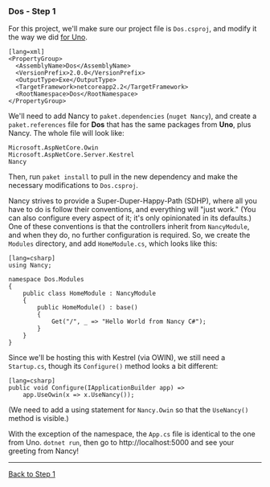 ### Dos - Step 1

For this project, we'll make sure our project file is `Dos.csproj`, and modify it the way we did [for Uno](./uno.html).

    [lang=xml]
    <PropertyGroup>
      <AssemblyName>Dos</AssemblyName>
      <VersionPrefix>2.0.0</VersionPrefix>
      <OutputType>Exe</OutputType>
      <TargetFramework>netcoreapp2.2</TargetFramework>
      <RootNamespace>Dos</RootNamespace>
    </PropertyGroup>

We'll need to add Nancy to `paket.dependencies` (`nuget Nancy`), and create a `paket.references` file for **Dos** that has the same packages from **Uno**, plus Nancy. The whole file will look like:
    
    Microsoft.AspNetCore.Owin
    Microsoft.AspNetCore.Server.Kestrel
    Nancy

Then, run `paket install` to pull in the new dependency and make the necessary modifications to `Dos.csproj`.

Nancy strives to provide a Super-Duper-Happy-Path (SDHP), where all you have to do is follow their conventions, and everything will "just work." (You can also configure every aspect of it; it's only opinionated in its defaults.) One of these conventions is that the controllers inherit from `NancyModule`, and when they do, no further configuration is required. So, we create the `Modules` directory, and add `HomeModule.cs`, which looks like this:

    [lang=csharp]
    using Nancy;

    namespace Dos.Modules
    {
        public class HomeModule : NancyModule
        {
            public HomeModule() : base()
            {
                Get("/", _ => "Hello World from Nancy C#");
            }
        }
    }

Since we'll be hosting this with Kestrel (via OWIN), we still need a `Startup.cs`, though its `Configure()` method looks a bit different:

    [lang=csharp]
    public void Configure(IApplicationBuilder app) =>
        app.UseOwin(x => x.UseNancy());

(We need to add a using statement for `Nancy.Owin` so that the `UseNancy()` method is visible.)

With the exception of the namespace, the `App.cs` file is identical to the one from Uno. `dotnet run`, then go to http://localhost:5000 and see your greeting from Nancy!

---
[Back to Step 1](../step1)